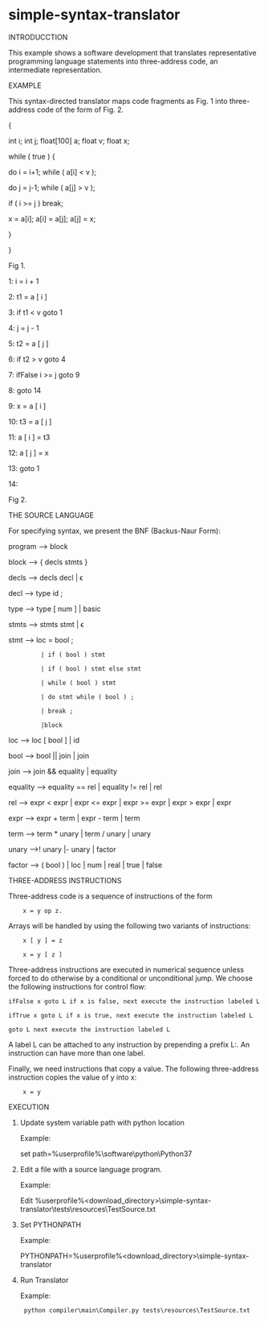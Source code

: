 # simple-syntax-translator
INTRODUCCTION

This example shows a software development that translates representative programming language statements
into three-address code, an intermediate representation.


EXAMPLE

This syntax-directed translator maps code fragments as Fig. 1 into three-address code of the form of Fig. 2.

{

int i; int j; float[100] a; float v; float x;

while ( true ) {

do i = i+1; while ( a[i] < v );

do j = j-1; while ( a[j] > v );

if ( i >= j ) break;

x = a[i]; a[i] = a[j]; a[j] = x;

}

}

Fig 1.


1: i = i + 1

2: t1 = a [ i ]

3: if t1 < v goto 1

4: j = j - 1

5: t2 = a [ j ]

6: if t2 > v goto 4

7: ifFalse i >= j goto 9

8: goto 14

9: x = a [ i ]

10: t3 = a [ j ]

11: a [ i ] = t3

12: a [ j ] = x

13: goto 1

14:

Fig 2.


THE SOURCE LANGUAGE

For specifying syntax, we present the BNF (Backus-Naur Form):

program --> block

block --> { decls stmts }

decls --> decls decl | ϵ

decl --> type id ;

type --> type [ num ] | basic

stmts --> stmts stmt | ϵ

stmt --> loc = bool ;

             | if ( bool ) stmt
	     
             | if ( bool ) stmt else stmt
	     
             | while ( bool ) stmt
	     
             | do stmt while ( bool ) ;
	     
             | break ;
	     
             |block
	     
loc --> loc [ bool ] | id

bool --> bool || join | join

join --> join && equality | equality

equality --> equality == rel | equality != rel | rel

rel --> expr < expr | expr <= expr | expr >= expr | expr > expr | expr

expr --> expr + term | expr - term | term

term --> term * unary | term / unary | unary

unary -->! unary |- unary | factor

factor --> ( bool ) | loc | num | real | true | false


THREE-ADDRESS INSTRUCTIONS

Three-address code is a sequence of instructions of the form

		x = y op z.

Arrays will be handled by using the following two variants of instructions:

		x [ y ] = z
		
		x = y [ z ]


Three-address instructions are executed in numerical sequence unless forced
to do otherwise by a conditional or unconditional jump. We choose the following
instructions for control flow:

	ifFalse x goto L if x is false, next execute the instruction labeled L
	
	ifTrue x goto L if x is true, next execute the instruction labeled L
	
	goto L next execute the instruction labeled L
	

A label L can be attached to any instruction by prepending a prefix L:. An
instruction can have more than one label.

Finally, we need instructions that copy a value. The following three-address
instruction copies the value of y into x:

		x = y


EXECUTION

1) Update system variable path with python location

    Example:
    
     set path=%userprofile%\software\python\Python37


2) Edit a file with a source language program.

   Example: 
   
    Edit %userprofile%\<download_directory>\simple-syntax-translator\tests\resources\TestSource.txt


3) Set PYTHONPATH

   Example:
   
     PYTHONPATH=%userprofile%\<download_directory>\simple-syntax-translator


4) Run Translator

     Example:
     
        python compiler\main\Compiler.py tests\resources\TestSource.txt
 
 
